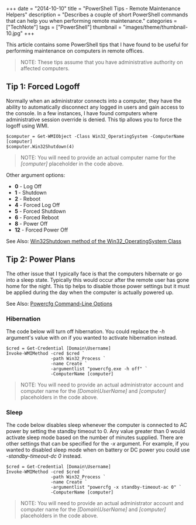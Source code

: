 +++
date = "2014-10-10"
title = "PowerShell Tips - Remote Maintenance Helpers"
description = "Describes a couple of short PowerShell commands that can help you when performing remote maintenance."
categories = ["TechNote"]
tags = ["PowerShell"]
thumbnail = "images/theme/thumbnail-10.jpg"
+++

This article contains some PowerShell tips that I have found to be useful for performing maintenance on computers in remote offices.

<!--more-->

> NOTE: These tips assume that you have administrative authority on affected computers.

## Tip 1: Forced Logoff ##

Normally when an administrator connects into a computer, they have the ability to automatically disconnect any logged in users and gain access to the console. In a few instances, I have found computers where administrative session override is denied. This tip allows you to force the logoff using WMI.

	$computer = Get-WMIObject -Class Win32_OperatingSystem -ComputerName [computer] 
	$computer.Win32Shutdown(4)

> NOTE: You will need to provide an actual computer name for the *[computer]* placeholder in the code above.

Other argument options:

- **0** - Log Off
- **1** - Shutdown
- **2** - Reboot
- **4** - Forced Log Off
- **5** - Forced Shutdown
- **6** - Forced Reboot
- **8** - Power Off
- **12** - Forced Power Off

See Also: [Win32Shutdown method of the Win32_OperatingSystem Class](http://msdn.microsoft.com/en-us/library/aa394058(v=vs.85).aspx)

## Tip 2: Power Plans ##

The other issue that I typically face is that the computers hibernate or go into a sleep state. Typically this would occur after the remote user has gone home for the night. This tip helps to disable those power settings but it must be applied during the day when the computer is actually powered up.

See Also: [Powercfg Command-Line Options](http://technet.microsoft.com/en-us/library/cc748940%28WS.10%29.aspx)

### Hibernation ###

The code below will turn off hibernation. You could replace the *-h* argument's value with *on* if you wanted to activate hibernation instead.

	$cred = Get-Credential [Domain\Username]
	Invoke-WMIMethod -cred $cred `
                     -path Win32_Process `
                     -name Create `
                     -argumentlist "powercfg.exe -h off" `
                     -ComputerName [computer]

> NOTE: You will need to provide an actual administrator account and computer name for the *[Domain\\UserName]* and *[computer]* placeholders in the code above.

### Sleep ##

The code below disables sleep whenever the computer is connected to AC power by setting the standby timeout to 0. Any value greater than 0 would activate sleep mode based on the number of minutes supplied. There are other settings that can be specified for the *-x* argument. For example, if you wanted to disabled sleep mode when on battery or DC power you could use *-standby-timeout-dc 0* instead.

	$cred = Get-Credential [Domain\Username]
	Invoke-WMIMethod -cred $cred `
                     -path Win32_Process `
                     -name Create `
                     -argumentlist "powercfg -x standby-timeout-ac 0" `
                     -ComputerName [computer]

> NOTE: You will need to provide an actual administrator account and computer name for the *[Domain\\UserName]* and *[computer]* placeholders in the code above.
